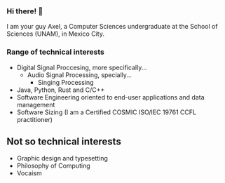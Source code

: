 ### Hi there! 👋
I am your guy Axel, a Computer Sciences undergraduate at the School of Sciences (UNAM), in Mexico City.

### Range of technical interests 
- Digital Signal Proccesing, more specifically...
  - Audio Signal Processing, specially...
    - Singing Processing
- Java, Python, Rust and C/C++
- Software Engineering oriented to end-user applications and data management
- Software Sizing (I am a Certified COSMIC ISO/IEC 19761 CCFL practitioner)

## Not so technical interests
- Graphic design and typesetting
- Philosophy of Computing
- Vocaism
